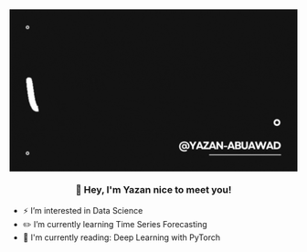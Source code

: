 <div align="center">
<img src="work hard in silence let success make the noise.gif" align="center" style="width:100%, height:25%" />
</div>  
  
### <div align="center">👋 Hey, I'm Yazan nice to meet you!</div>  


- ⚡ I’m interested in Data Science
- ✏️ I’m currently learning Time Series Forecasting
- 📖 I'm currently reading: Deep Learning with PyTorch

<br/>  



<!---
Yazan-AbuAwad/Yazan-AbuAwad is a ✨ special ✨ repository because its `README.md` (this file) appears on your GitHub profile.
You can click the Preview link to take a look at your changes.
--->
